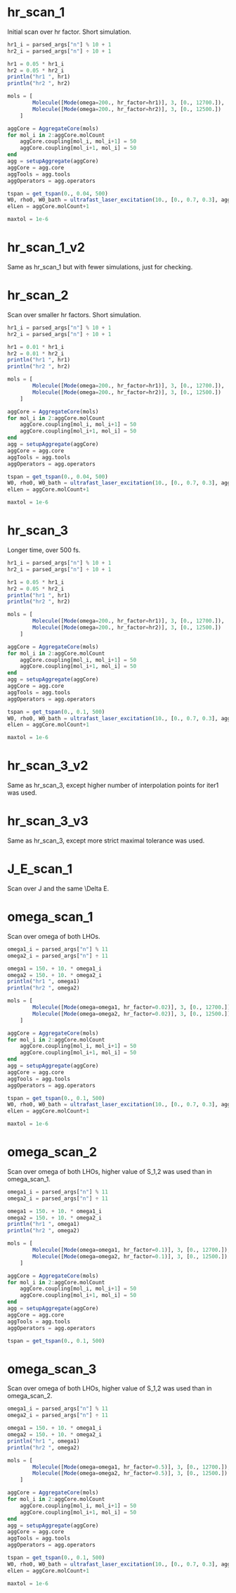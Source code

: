 
# hr_scan_1
Initial scan over hr factor. Short simulation.
```julia
hr1_i = parsed_args["n"] % 10 + 1
hr2_i = parsed_args["n"] ÷ 10 + 1

hr1 = 0.05 * hr1_i
hr2 = 0.05 * hr2_i
println("hr1 ", hr1)
println("hr2 ", hr2)

mols = [
        Molecule([Mode(omega=200., hr_factor=hr1)], 3, [0., 12700.]),
        Molecule([Mode(omega=200., hr_factor=hr2)], 3, [0., 12500.])
    ]

aggCore = AggregateCore(mols)
for mol_i in 2:aggCore.molCount
    aggCore.coupling[mol_i, mol_i+1] = 50
    aggCore.coupling[mol_i+1, mol_i] = 50
end
agg = setupAggregate(aggCore)
aggCore = agg.core
aggTools = agg.tools
aggOperators = agg.operators

tspan = get_tspan(0., 0.04, 500)
W0, rho0, W0_bath = ultrafast_laser_excitation(10., [0., 0.7, 0.3], agg)
elLen = aggCore.molCount+1

maxtol = 1e-6
```

# hr_scan_1_v2
Same as hr_scan_1 but with fewer simulations, just for checking. 

# hr_scan_2
Scan over smaller hr factors. Short simulation.
```julia
hr1_i = parsed_args["n"] % 10 + 1
hr2_i = parsed_args["n"] ÷ 10 + 1

hr1 = 0.01 * hr1_i
hr2 = 0.01 * hr2_i
println("hr1 ", hr1)
println("hr2 ", hr2)

mols = [
        Molecule([Mode(omega=200., hr_factor=hr1)], 3, [0., 12700.]),
        Molecule([Mode(omega=200., hr_factor=hr2)], 3, [0., 12500.])
    ]

aggCore = AggregateCore(mols)
for mol_i in 2:aggCore.molCount
    aggCore.coupling[mol_i, mol_i+1] = 50
    aggCore.coupling[mol_i+1, mol_i] = 50
end
agg = setupAggregate(aggCore)
aggCore = agg.core
aggTools = agg.tools
aggOperators = agg.operators

tspan = get_tspan(0., 0.04, 500)
W0, rho0, W0_bath = ultrafast_laser_excitation(10., [0., 0.7, 0.3], agg)
elLen = aggCore.molCount+1

maxtol = 1e-6
```

# hr_scan_3
Longer time, over 500 fs.
```julia
hr1_i = parsed_args["n"] % 10 + 1
hr2_i = parsed_args["n"] ÷ 10 + 1

hr1 = 0.05 * hr1_i
hr2 = 0.05 * hr2_i
println("hr1 ", hr1)
println("hr2 ", hr2)

mols = [
        Molecule([Mode(omega=200., hr_factor=hr1)], 3, [0., 12700.]),
        Molecule([Mode(omega=200., hr_factor=hr2)], 3, [0., 12500.])
    ]

aggCore = AggregateCore(mols)
for mol_i in 2:aggCore.molCount
    aggCore.coupling[mol_i, mol_i+1] = 50
    aggCore.coupling[mol_i+1, mol_i] = 50
end
agg = setupAggregate(aggCore)
aggCore = agg.core
aggTools = agg.tools
aggOperators = agg.operators

tspan = get_tspan(0., 0.1, 500)
W0, rho0, W0_bath = ultrafast_laser_excitation(10., [0., 0.7, 0.3], agg)
elLen = aggCore.molCount+1

maxtol = 1e-6
```

# hr_scan_3_v2
Same as hr_scan_3, except higher number of interpolation points for iter1 was used.

# hr_scan_3_v3
Same as hr_scan_3, except more strict maximal tolerance was used.

# J_E_scan_1
Scan over J and the same \Delta E.

# omega_scan_1
Scan over omega of both LHOs. 
```julia
omega1_i = parsed_args["n"] % 11
omega2_i = parsed_args["n"] ÷ 11

omega1 = 150. + 10. * omega1_i
omega2 = 150. + 10. * omega2_i
println("hr1 ", omega1)
println("hr2 ", omega2)

mols = [
        Molecule([Mode(omega=omega1, hr_factor=0.02)], 3, [0., 12700.]),
        Molecule([Mode(omega=omega2, hr_factor=0.02)], 3, [0., 12500.])
    ]

aggCore = AggregateCore(mols)
for mol_i in 2:aggCore.molCount
    aggCore.coupling[mol_i, mol_i+1] = 50
    aggCore.coupling[mol_i+1, mol_i] = 50
end
agg = setupAggregate(aggCore)
aggCore = agg.core
aggTools = agg.tools
aggOperators = agg.operators

tspan = get_tspan(0., 0.1, 500)
W0, rho0, W0_bath = ultrafast_laser_excitation(10., [0., 0.7, 0.3], agg)
elLen = aggCore.molCount+1

maxtol = 1e-6
```

# omega_scan_2
Scan over omega of both LHOs, higher value of S_1,2 was used than in omega_scan_1.
```julia
omega1_i = parsed_args["n"] % 11
omega2_i = parsed_args["n"] ÷ 11

omega1 = 150. + 10. * omega1_i
omega2 = 150. + 10. * omega2_i
println("hr1 ", omega1)
println("hr2 ", omega2)

mols = [
        Molecule([Mode(omega=omega1, hr_factor=0.1)], 3, [0., 12700.]),
        Molecule([Mode(omega=omega2, hr_factor=0.1)], 3, [0., 12500.])
    ]

aggCore = AggregateCore(mols)
for mol_i in 2:aggCore.molCount
    aggCore.coupling[mol_i, mol_i+1] = 50
    aggCore.coupling[mol_i+1, mol_i] = 50
end
agg = setupAggregate(aggCore)
aggCore = agg.core
aggTools = agg.tools
aggOperators = agg.operators

tspan = get_tspan(0., 0.1, 500)
```

# omega_scan_3
Scan over omega of both LHOs, higher value of S_1,2 was used than in omega_scan_2.
```julia
omega1_i = parsed_args["n"] % 11
omega2_i = parsed_args["n"] ÷ 11

omega1 = 150. + 10. * omega1_i
omega2 = 150. + 10. * omega2_i
println("hr1 ", omega1)
println("hr2 ", omega2)

mols = [
        Molecule([Mode(omega=omega1, hr_factor=0.5)], 3, [0., 12700.]),
        Molecule([Mode(omega=omega2, hr_factor=0.5)], 3, [0., 12500.])
    ]

aggCore = AggregateCore(mols)
for mol_i in 2:aggCore.molCount
    aggCore.coupling[mol_i, mol_i+1] = 50
    aggCore.coupling[mol_i+1, mol_i] = 50
end
agg = setupAggregate(aggCore)
aggCore = agg.core
aggTools = agg.tools
aggOperators = agg.operators

tspan = get_tspan(0., 0.1, 500)
W0, rho0, W0_bath = ultrafast_laser_excitation(10., [0., 0.7, 0.3], agg)
elLen = aggCore.molCount+1

maxtol = 1e-6
```